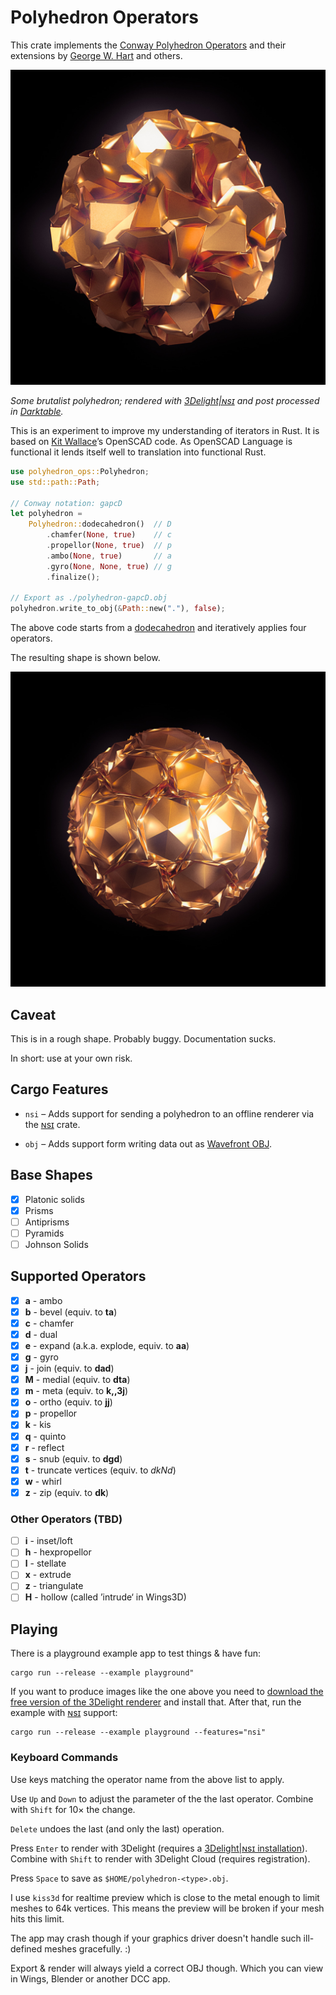 # Polyhedron Operators

This crate implements the [Conway Polyhedron
Operators](http://en.wikipedia.org/wiki/Conway_polyhedron_notation)
and their extensions by [George W. Hart](http://www.georgehart.com/)
and others.

![Some brutalist Polyhedron, rendered with 3Delight|ɴsɪ](polyhedron.jpg)

*Some brutalist polyhedron; rendered with
[3Delight|ɴsɪ](https://www.3delight.com) and post processed in
[Darktable](https://www.darktable.org/).*

This is an experiment to improve my understanding of iterators in Rust.
It is based on [Kit Wallace](http://kitwallace.tumblr.com/tagged/conway)’s
OpenSCAD code. As OpenSCAD Language is functional it lends itself
well to translation into functional Rust.

```rust
use polyhedron_ops::Polyhedron;
use std::path::Path;

// Conway notation: gapcD
let polyhedron =
    Polyhedron::dodecahedron()  // D
        .chamfer(None, true)    // c
        .propellor(None, true)  // p
        .ambo(None, true)       // a
        .gyro(None, None, true) // g
        .finalize();

// Export as ./polyhedron-gapcD.obj
polyhedron.write_to_obj(&Path::new("."), false);
```

The above code starts from a
[dodecahedron](https://en.wikipedia.org/wiki/Dodecahedron) and
iteratively applies four operators.

The resulting shape is shown below.

![](gapcD.jpg)

## Caveat

This is in a rough shape. Probably buggy. Documentation sucks.

In short: use at your own risk.

## Cargo Features

* `nsi` – Adds support for sending a polyhedron to an offline renderer
          via the [ɴsɪ](https://crates.io/crates/nsi/) crate.

* `obj` – Adds support form writing data out as
          [Wavefront OBJ](https://en.wikipedia.org/wiki/Wavefront_.obj_file).

## Base Shapes

- [x] Platonic solids
- [x] Prisms
- [ ] Antiprisms
- [ ] Pyramids
- [ ] Johnson Solids

## Supported Operators

- [x] **a** - ambo
- [x] **b** - bevel (equiv. to **ta**)
- [x] **c** - chamfer
- [x] **d** - dual
- [x] **e** - expand (a.k.a. explode, equiv. to **aa**)
- [x] **g** - gyro
- [x] **j** - join (equiv. to **dad**)
- [x] **M** - medial (equiv. to **dta**)
- [x] **m** - meta (equiv. to **k,,3j**)
- [x] **o** - ortho (equiv. to **jj**)
- [x] **p** - propellor
- [x] **k** - kis
- [x] **q** - quinto
- [x] **r** - reflect
- [x] **s** - snub (equiv. to **dgd**)
- [x] **t** - truncate vertices (equiv. to *dkNd*)
- [x] **w** - whirl
- [x] **z** - zip (equiv. to **dk**)

### Other Operators (TBD)

- [ ] **i** - inset/loft
- [ ] **h** - hexpropellor
- [ ] **l** - stellate
- [ ] **x** - extrude
- [ ] **z** - triangulate
- [ ] **H** - hollow (called ’intrude‘ in Wings3D)

## Playing

There is a playground example app to test things & have fun:

```
cargo run --release --example playground"
```

If you want to produce images like the one above you need to
[download the free version of the 3Delight renderer](https://www.3delight.com/download)
and install that. After that, run the example with
[ɴsɪ](https://crates.io/crates/nsi/) support:

```
cargo run --release --example playground --features="nsi"
```

### Keyboard Commands

Use keys matching the operator name from the above list to apply.

Use `Up` and `Down` to adjust the parameter of the the last operator.
Combine with `Shift` for 10× the change.

`Delete` undoes the last (and only the last) operation.

Press `Enter` to render with 3Delight (requires a [3Delight|ɴsɪ
installation](https://www.3delight.com/download)).
Combine with `Shift` to render with 3Delight Cloud (requires
registration).

Press `Space` to save as `$HOME/polyhedron-<type>.obj`.

I use `kiss3d` for realtime preview which is close to the metal enough
to limit meshes to 64k vertices. This means the preview will be broken
if your mesh hits this limit.

The app may crash though if your graphics driver doesn't handle such
ill-defined meshes gracefully. :)

Export & render will always yield a correct OBJ though. Which you can
view in Wings, Blender or another DCC app.
